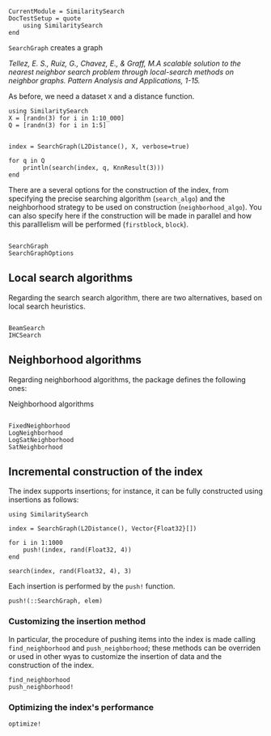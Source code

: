 ```@meta

CurrentModule = SimilaritySearch
DocTestSetup = quote
    using SimilaritySearch
end
```

`SearchGraph` creates a graph

_Tellez, E. S., Ruiz, G., Chavez, E., & Graff, M.A scalable solution to the nearest neighbor search problem through local-search methods on neighbor graphs. Pattern Analysis and Applications, 1-15._


As before, we need a dataset ``X`` and a distance function.

```@example
using SimilaritySearch
X = [randn(3) for i in 1:10_000]
Q = [randn(3) for i in 1:5]


index = SearchGraph(L2Distance(), X, verbose=true)

for q in Q
    println(search(index, q, KnnResult(3)))
end
```

There are a several options for the construction of the index, from specifying the precise searching algorithm (`search_algo`) and the neighborhood strategy to be used on construction (`neighborhood_algo`). You can also specify here if the construction will be made in parallel and how this paralllelism will be performed (`firstblock`, `block`).

```@docs

SearchGraph
SearchGraphOptions

```

## Local search algorithms
Regarding the search search algorithm, there are two alternatives, based on local search heuristics.

```@docs

BeamSearch
IHCSearch

```

## Neighborhood algorithms
Regarding neighborhood algorithms, the package defines the following ones:

Neighborhood algorithms
```@docs

FixedNeighborhood
LogNeighborhood
LogSatNeighborhood
SatNeighborhood

```

## Incremental construction of the index
The index supports insertions; for instance, it can be fully constructed using insertions as follows:

```@example
using SimilaritySearch

index = SearchGraph(L2Distance(), Vector{Float32}[])

for i in 1:1000
    push!(index, rand(Float32, 4))
end

search(index, rand(Float32, 4), 3)
```

Each insertion is performed by the `push!` function.
```@docs
push!(::SearchGraph, elem)
```

### Customizing the insertion method
In particular, the procedure of pushing items into the index is made calling `find_neighborhood` and `push_neighborhood`; these methods can be overriden or used in other wyas to customize the insertion of data and the construction of the index.

```@docs
find_neighborhood
push_neighborhood!

```
### Optimizing the index's performance
```@docs
optimize!
```

